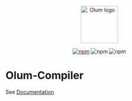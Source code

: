 <p align="center"><img width="100" src="https://olumjs.github.io/logo.png" alt="Olum logo"></p>
<p align="center">
 <a href="https://www.npmjs.com/package/olum-compiler" target="_blank"><img src="https://img.shields.io/npm/v/olum-compiler" alt="npm"></a>
 <img src="https://img.shields.io/npm/dm/olum-compiler" alt="npm">
 <img src="https://img.shields.io/npm/l/olum-compiler" alt="npm">
</p>

# Olum-Compiler
See [Documentation](https://olumjs.github.io/docs)
